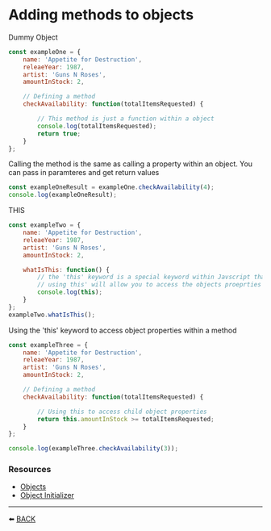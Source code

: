 # Adding methods to objects

Dummy Object

```javascript
const exampleOne = {
    name: 'Appetite for Destruction',
    releaeYear: 1987,
    artist: 'Guns N Roses',
    amountInStock: 2,

    // Defining a method
    checkAvailability: function(totalItemsRequested) {

        // This method is just a function within a object
        console.log(totalItemsRequested);
        return true;
    }
};
```

Calling the method is the same as calling a property within an object.  You can pass in paramteres and get return values

```javascript
const exampleOneResult = exampleOne.checkAvailability(4);
console.log(exampleOneResult);
```

THIS

```javascript
const exampleTwo = {
    name: 'Appetite for Destruction',
    releaeYear: 1987,
    artist: 'Guns N Roses',
    amountInStock: 2,

    whatIsThis: function() {
        // the 'this' keyword is a special keyword within Javscript that helps you manage scope within your objects
        // using this' will allow you to access the objects proeprties within your methods
        console.log(this);
    }
};
exampleTwo.whatIsThis();
```

Using the 'this' keyword to access object properties within a method 

```javascript
const exampleThree = {
    name: 'Appetite for Destruction',
    releaeYear: 1987,
    artist: 'Guns N Roses',
    amountInStock: 2,

    // Defining a method
    checkAvailability: function(totalItemsRequested) {

        // Using this to access child object properties
        return this.amountInStock >= totalItemsRequested;
    }
};

console.log(exampleThree.checkAvailability(3));
```
### Resources
-   [Objects](https://developer.mozilla.org/en-US/docs/Web/JavaScript/Reference/Global_Objects/Object/assign)
-   [Object Initializer](https://developer.mozilla.org/en-US/docs/Web/JavaScript/Reference/Operators/Object_initializer)

---

:arrow_left: [BACK](../README.md)